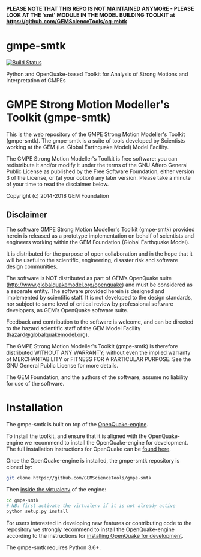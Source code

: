 **PLEASE NOTE THAT THIS REPO IS NOT MAINTAINED ANYMORE - PLEASE LOOK AT THE 'smt' MODULE IN THE MODEL BUILDING TOOLKIT at https://github.com/GEMScienceTools/oq-mbtk**


gmpe-smtk
=========
[![Build Status](https://travis-ci.org/GEMScienceTools/gmpe-smtk.svg?branch=master)](https://travis-ci.org/GEMScienceTools/gmpe-smtk)

Python and OpenQuake-based Toolkit for Analysis of Strong Motions and Interpretation of GMPEs

GMPE Strong Motion Modeller's Toolkit (gmpe-smtk)
====

This is the web repository of the GMPE Strong Motion Modeller's Toolkit
(gmpe-smtk). The gmpe-smtk is a suite of tools developed by Scientists 
working at the GEM (i.e. Global Earthquake Model) Model Facility. 

The GMPE Strong Motion Modeller's Toolkit is free software: you can redistribute 
it and/or modify it under the terms of the GNU Affero General Public 
License as published by the Free Software Foundation, either version 
3 of the License, or (at your option) any later version. Please take 
a minute of your time to read the disclaimer below.

Copyright (c) 2014-2018 GEM Foundation


Disclaimer
----

The software GMPE Strong Motion Modeller's Toolkit (gmpe-smtk) provided herein 
is released as a prototype implementation on behalf of scientists and 
engineers working within the GEM Foundation (Global Earthquake Model). 

It is distributed for the purpose of open collaboration and in the 
hope that it will be useful to the scientific, engineering, disaster
risk and software design communities. 

The software is NOT distributed as part of GEM’s OpenQuake suite 
(http://www.globalquakemodel.org/openquake) and must be considered as a 
separate entity. The software provided herein is designed and implemented 
by scientific staff. It is not developed to the design standards, nor 
subject to same level of critical review by professional software 
developers, as GEM’s OpenQuake software suite.  

Feedback and contribution to the software is welcome, and can be 
directed to the hazard scientific staff of the GEM Model Facility 
(hazard@globalquakemodel.org). 

The GMPE Strong Motion Modeller's Toolkit (gmpe-smtk) is therefore
distributed WITHOUT ANY WARRANTY; without even the implied warranty
of MERCHANTABILITY or FITNESS FOR A PARTICULAR PURPOSE.
See the GNU General Public License for more details.

The GEM Foundation, and the authors of the software, assume no 
liability for use of the software.


Installation
============

The gmpe-smtk is built on top of the [OpenQuake-engine](https://github.com/gem/oq-engine).

To install the toolkit, and ensure that it is aligned with the OpenQuake-engine
we recommend to install the OpenQuake-engine for development. The full installation instructions for OpenQuake can be [found here](https://github.com/gem/oq-engine/blob/master/doc/installing/development.md).

Once the OpenQuake-engine is installed, the gmpe-smtk repository is cloned by:
```bash
git clone https://github.com/GEMScienceTools/gmpe-smtk
```

Then [inside the virtualenv](https://packaging.python.org/tutorials/installing-packages/#creating-virtual-environments) of the engine:
```bash
cd gmpe-smtk
# NB: first activate the virtualenv if it is not already active
python setup.py install
```

For users interested in developing new features or contributing code to the
repository we strongly recommend to install the OpenQuake-engine according to
the instructions for [installing OpenQuake for development](https://github.com/gem/oq-engine/blob/master/doc/installing/development.md).

The gmpe-smtk requires Python 3.6+.

